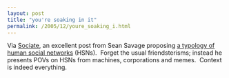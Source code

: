 ```yaml
---
layout: post
title: "you're soaking in it"
permalink: /2005/12/youre_soaking_i.html
---
```


<p>Via <a href="http://sociate.com/blog/archives/2005_12_01_archive.html#113570566521282244">Sociate</a>, an excellent post from Sean Savage proposing <a href="http://www.cheesebikini.com/208/archives/000978.html">a typology of human social networks</a> (HSNs).&nbsp; Forget the usual friendsterisms; instead he presents POVs on HSNs from machines, corporations and memes.&nbsp; Context is indeed everything.<br /></p>


